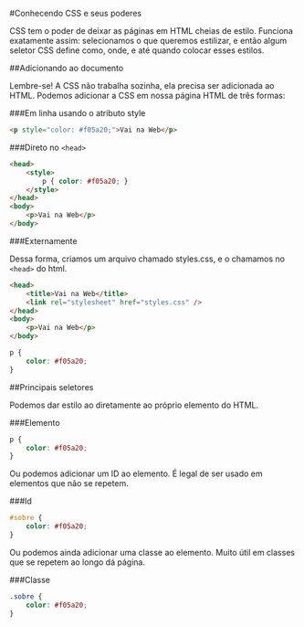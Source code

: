 #Conhecendo CSS e seus poderes

CSS tem o poder de deixar as páginas em HTML cheias de estilo. Funciona exatamente assim:
selecionamos o que queremos estilizar, e então algum seletor CSS define como, onde, e até quando colocar esses estilos. 

##Adicionando ao documento

Lembre-se! A CSS não trabalha sozinha, ela precisa ser adicionada ao HTML. Podemos adicionar a CSS em nossa página HTML de três formas:

###Em linha usando o atributo style

```html
<p style="color: #f05a20;">Vai na Web</p>
```

###Direto no `<head>`

```html
<head>
	<style>
		p { color: #f05a20; }
	</style>
</head>
<body>
	<p>Vai na Web</p>
</body>
```

###Externamente

Dessa forma, criamos um arquivo chamado styles.css, e o chamamos no `<head>` do html.

```html
<head>
	<title>Vai na Web</title>
	<link rel="stylesheet" href="styles.css" />
</head>
<body>
    <p>Vai na Web</p>
</body>
```

```css
p {
	color: #f05a20;
}
```

##Principais seletores

Podemos dar estilo ao diretamente ao próprio elemento do HTML.

###Elemento
```css
p {
	color: #f05a20;
}
```

Ou podemos adicionar um ID ao elemento. É legal de ser usado em elementos que não se repetem.

###Id 
```css
#sobre {
	color: #f05a20;
}

```

Ou podemos ainda adicionar uma classe ao elemento. Muito útil em classes que se repetem ao longo dá página.

###Classe
```css
.sobre {
	color: #f05a20;
}
```